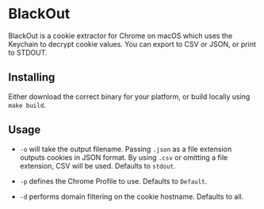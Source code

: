 # BlackOut
BlackOut is a cookie extractor for Chrome on macOS which uses the Keychain to decrypt cookie values. You can export to CSV or JSON, or print to STDOUT.

## Installing
Either download the correct binary for your platform, or build locally using `make build`.

## Usage
- `-o` will take the output filename. Passing `.json` as a file extension outputs cookies in JSON format. By using `.csv` or omitting a file extension, CSV will be used. Defaults to `stdout`.

- `-p` defines the Chrome Profile to use. Defaults to `Default`.

- `-d` performs domain filtering on the cookie hostname. Defaults to all.
